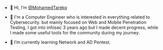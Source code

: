 - 👋 Hi, I’m [@MohamedTarekq](https://twitter.com/timooon107)
- 👀 I'm a Computer Engineer who is interested in everything related to Cybersecurity. but mainly focused
on Web and Mobile Penetration Testing, I got into infosec 3 years ago but I made decent progress, while I made
some useful tools for the community during my journey.

- 🌱 I’m currently learning Network and AD Pentest.


<!---
MohamedTarekq/MohamedTarekq is a ✨ special ✨ repository because its `README.md` (this file) appears on your GitHub profile.
You can click the Preview link to take a look at your changes.
--->
